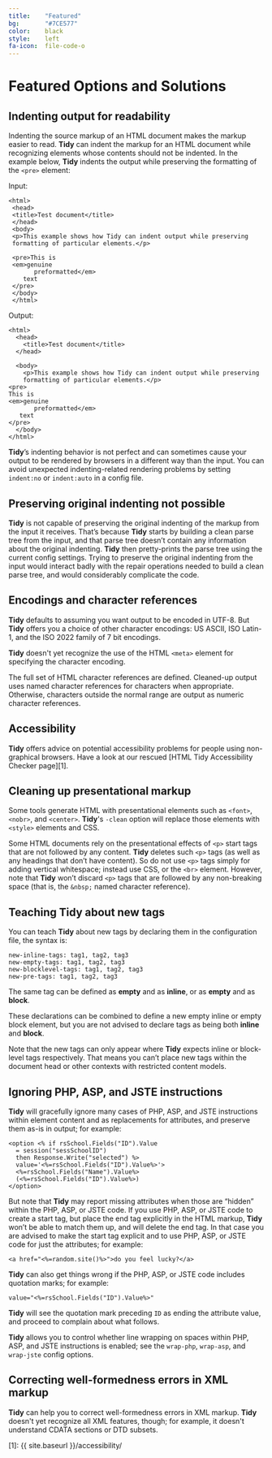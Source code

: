 ```yaml
---
title:    "Featured"
bg:       "#7CE577"
color:    black    
style:    left
fa-icon:  file-code-o
---
```


# Featured Options and Solutions

## Indenting output for readability

Indenting the source markup of an HTML document makes the markup easier
to read. **Tidy** can indent the markup for an HTML document while recognizing
elements whose contents should not be indented. In the example below, **Tidy**
indents the output while preserving the formatting of the `<pre>` element:

Input:

~~~
<html>
 <head>
 <title>Test document</title>
 </head>
 <body>
 <p>This example shows how Tidy can indent output while preserving
 formatting of particular elements.</p>

 <pre>This is
 <em>genuine
       preformatted</em>
    text
 </pre>
 </body>
 </html>
~~~

Output:

~~~
<html>
  <head>
    <title>Test document</title>
  </head>

  <body>
    <p>This example shows how Tidy can indent output while preserving
    formatting of particular elements.</p>
<pre>
This is
<em>genuine
       preformatted</em>
   text
</pre>
  </body>
</html>
~~~

**Tidy**’s indenting behavior is not perfect and can sometimes cause your
output to be rendered by browsers in a different way than the input.
You can avoid unexpected indenting-related rendering problems by setting
`indent:no` or `indent:auto` in a config file.


## Preserving original indenting not possible

**Tidy** is not capable of preserving the original indenting of the markup
from the input it receives. That’s because **Tidy** starts by building a clean
parse tree from the input, and that parse tree doesn’t contain any
information about the original indenting. **Tidy** then pretty-prints the parse
tree using the current config settings. Trying to preserve the original
indenting from the input would interact badly with the repair operations
needed to build a clean parse tree, and would considerably complicate the
code.


## Encodings and character references

**Tidy** defaults to assuming you want output to be encoded in UTF-8.
But **Tidy** offers you a choice of other character encodings: US ASCII, ISO
Latin-1, and the ISO 2022 family of 7 bit encodings.

**Tidy** doesn't yet recognize the use of the HTML `<meta>` element for
specifying the character encoding.

The full set of HTML character references are defined. Cleaned-up output
uses named character references for characters when appropriate. Otherwise,
characters outside the normal range are output as numeric character
references.


## Accessibility

**Tidy** offers advice on potential accessibility problems for people using
non-graphical browsers. Have a look at our rescued [HTML Tidy Accessibility
Checker page][1].


## Cleaning up presentational markup

Some tools generate HTML with presentational elements such as `<font>`,
`<nobr>`, and `<center>`. **Tidy**'s `‑clean` option will replace those elements
with `<style>` elements and CSS.

Some HTML documents rely on the presentational effects of `<p>` start
tags that are not followed by any content. **Tidy** deletes such `<p>` tags
(as well as any headings that don’t have content). So do not use `<p>`
tags simply for adding vertical whitespace; instead use CSS, or the
`<br>` element. However, note that **Tidy** won’t discard `<p>` tags that
are followed by any non-breaking space (that is, the `&nbsp;` named
character reference).


## Teaching Tidy about new tags

You can teach **Tidy** about new tags by declaring them in the
configuration file, the syntax is:

~~~
new-inline-tags: tag1, tag2, tag3
new-empty-tags: tag1, tag2, tag3
new-blocklevel-tags: tag1, tag2, tag3
new-pre-tags: tag1, tag2, tag3
~~~

The same tag can be defined as **empty** and as **inline**, or as **empty**
and as **block**.

These declarations can be combined to define a new empty
inline or empty block element, but you are not advised to declare
tags as being both **inline** and **block**.

Note that the new tags can only appear where **Tidy** expects inline
or block-level tags respectively. That means you can’t place
new tags within the document head or other contexts with restricted
content models.


## Ignoring PHP, ASP, and JSTE instructions

**Tidy** will gracefully ignore many cases of PHP, ASP, and JSTE
instructions within element content and as replacements for attributes,
and preserve them as-is in output; for example:

~~~
<option <% if rsSchool.Fields("ID").Value
  = session("sessSchoolID")
  then Response.Write("selected") %>
  value='<%=rsSchool.Fields("ID").Value%>'>
  <%=rsSchool.Fields("Name").Value%>
  (<%=rsSchool.Fields("ID").Value%>)
</option>
~~~

But note that **Tidy** may report missing attributes when those are “hidden”
within the PHP, ASP, or JSTE code. If you use PHP, ASP, or JSTE code to
create a start tag, but place the end tag explicitly in the HTML markup,
**Tidy** won’t be able to match them up, and will delete the end tag.  In that
case you are advised to make the start tag explicit and to use PHP, ASP, or
JSTE code for just the attributes; for example:

 `<a href="<%=random.site()%>">do you feel lucky?</a>`

**Tidy** can also get things wrong if the PHP, ASP, or JSTE code includes
quotation marks; for example:

`value="<%=rsSchool.Fields("ID").Value%>"`

**Tidy** will see the quotation mark preceding `ID` as ending the
attribute value, and proceed to complain about what follows.

**Tidy** allows you to control whether line wrapping on spaces within PHP, ASP,
and JSTE instructions is enabled; see the `wrap-php`, `wrap-asp`,
and `wrap-jste` config options.


## Correcting well-formedness errors in XML markup

**Tidy** can help you to correct well-formedness errors in XML markup. **Tidy**
doesn't yet recognize all XML features, though; for example, it doesn't
understand CDATA sections or DTD subsets.


 [1]: {{ site.baseurl }}/accessibility/